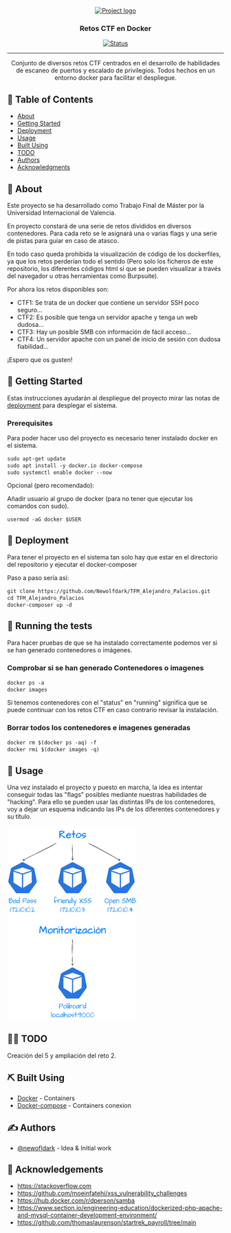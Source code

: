 <p align="center">
  <a href="" rel="noopener">
 <img width=200px height=200px src="https://static.vecteezy.com/system/resources/previews/015/514/826/original/ctf-letter-logo-design-on-white-background-ctf-creative-initials-letter-logo-concept-ctf-letter-design-vector.jpg" alt="Project logo"></a>
</p>

<h3 align="center">Retos CTF en Docker</h3>

<div align="center">

[![Status](https://img.shields.io/badge/status-active-success.svg)]()

</div>

---

<p align="center"> Conjunto de diversos retos CTF centrados en el desarrollo de habilidades de escaneo de puertos y escalado de privilegios. Todos hechos en un entorno docker para facilitar el despliegue.
    <br> 
</p>

## 📝 Table of Contents

- [About](#about)
- [Getting Started](#getting_started)
- [Deployment](#deployment)
- [Usage](#usage)
- [Built Using](#built_using)
- [TODO](#todo)
- [Authors](#authors)
- [Acknowledgments](#acknowledgement)

## 🧐 About <a name = "about"></a>

Este proyecto se ha desarrollado como Trabajo Final de Máster por la Universidad Internacional de Valencia.

En proyecto constará de una serie de retos divididos en diversos contenedores. Para cada reto se le asignará una o varias flags y una serie de pistas para guiar en caso de atasco.

En todo caso queda prohibida la visualización de código de los dockerfiles, ya que los retos perderían todo el sentido (Pero solo los ficheros de este repositorio, los diferentes códigos html si que se pueden visualizar a través del navegador u otras herramientas como Burpsuite).

Por ahora los retos disponibles son:

- CTF1: Se trata de un docker que contiene un servidor SSH poco seguro...
- CTF2: Es posible que tenga un servidor apache y tenga un web dudosa...
- CTF3: Hay un posible SMB con información de fácil acceso...
- CTF4: Un servidor apache con un panel de inicio de sesión con dudosa fiabilidad...

¡Espero que os gusten!

## 🏁 Getting Started <a name = "getting_started"></a>

Estas instrucciones ayudarán al despliegue del proyecto mirar las notas de [deployment](#deployment) para desplegar el sistema.

### Prerequisites

Para poder hacer uso del proyecto es necesario tener instalado docker en el sistema.

```
sudo apt-get update
sudo apt install -y docker.io docker-compose
sudo systemctl enable docker --now
```
Opcional (pero recomendado):

Añadir usuario al grupo de docker (para no tener que ejecutar los comandos con sudo).

```
usermod -aG docker $USER
```

## 🚀 Deployment <a name = "deployment"></a>

Para tener el proyecto en el sistema tan solo hay que estar en el directorio del repositorio y ejecutar el docker-composer

Paso a paso sería así:

```
git clone https://github.com/Newolfdark/TFM_Alejandro_Palacios.git
cd TFM_Alejandro_Palacios
docker-composer up -d
```

## 🔧 Running the tests <a name = "tests"></a>

Para hacer pruebas de que se ha instalado correctamente podemos ver si se han generado contenedores o imágenes.

### Comprobar si se han generado Contenedores o imagenes

```
docker ps -a
docker images
```
Si tenemos contenedores con el "status" en "running" significa que se puede continuar con los retos CTF en caso contrario revisar la instalación.

### Borrar todos los contenedores e imagenes generadas

```
docker rm $(docker ps -aq) -f
docker rmi $(docker images -q)
```


## 🎈 Usage <a name="usage"></a>

Una vez instalado el proyecto y puesto en marcha, la idea es intentar conseguir todas las "flags" posibles mediante nuestras habilidades de "hacking". Para ello se pueden usar las distintas IPs de los contenedores, voy a dejar un esquema indicando las IPs de los diferentes contenedores y su título.

<img width=300px height=450px src="./Images/docker.png" alt="Project logo"></a>

## 👨‍🏭 TODO <a name = "built_using"></a>

Creación del 5 y ampliación del reto 2.

## ⛏️ Built Using <a name = "built_using"></a>

- [Docker](https://www.docker.com/) - Containers
- [Docker-compose](https://docs.docker.com/compose/) - Containers conexion

## ✍️ Authors <a name = "authors"></a>

- [@newofldark](https://github.com/newolfdark) - Idea & Initial work

## 🎉 Acknowledgements <a name = "acknowledgement"></a>

- https://stackoverflow.com
- https://github.com/moeinfatehi/xss_vulnerability_challenges
- https://hub.docker.com/r/dperson/samba
- https://www.section.io/engineering-education/dockerized-php-apache-and-mysql-container-development-environment/
- https://github.com/thomaslaurenson/startrek_payroll/tree/main
